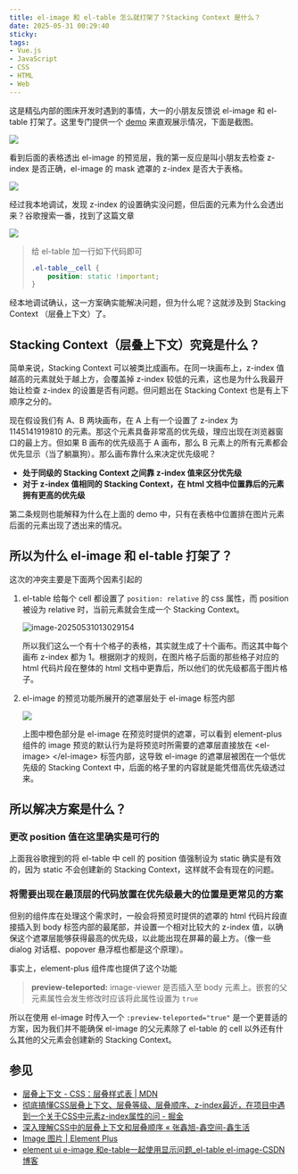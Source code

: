 ```yaml
---
title: el-image 和 el-table 怎么就打架了？Stacking Context 是什么？
date: 2025-05-31 00:29:40
sticky:
tags:
- Vue.js
- JavaScript
- CSS
- HTML
- Web
---
```


这是精弘内部的图床开发时遇到的事情，大一的小朋友反馈说 el-image 和 el-table 打架了。这里专门提供一个 [demo](https://static.031130.xyz/demo/el-image-el-table-conflict.html) 来直观展示情况，下面是截图。

![](https://static.031130.xyz/uploads/2025/05/31/c6674f6f13955.webp)

看到后面的表格透出 el-image 的预览层，我的第一反应是叫小朋友去检查 z-index 是否正确，el-image 的 mask 遮罩的 z-index 是否大于表格。

![](https://static.031130.xyz/uploads/2025/05/31/1c20b4ea0b37e.webp)

经过我本地调试，发现 z-index 的设置确实没问题，但后面的元素为什么会透出来？谷歌搜索一番，找到了这篇文章

![](https://static.031130.xyz/uploads/2025/05/31/99845899e3524.webp)

> 给 el-table 加一行如下代码即可
>
> ```css
> .el-table__cell {
>     position: static !important;
> }
> ```

经本地调试确认，这一方案确实能解决问题，但为什么呢？这就涉及到 Stacking Context （层叠上下文）了。

## Stacking Context（层叠上下文）究竟是什么？

简单来说，Stacking Context 可以被类比成画布。在同一块画布上，z-index 值越高的元素就处于越上方，会覆盖掉 z-index 较低的元素，这也是为什么我最开始让检查 z-index 的设置是否有问题。但问题出在 Stacking Context 也是有上下顺序之分的。

现在假设我们有 A、B 两块画布，在 A 上有一个设置了 z-index 为 1145141919810 的元素。那这个元素具备非常高的优先级，理应出现在浏览器窗口的最上方。但如果 B 画布的优先级高于 A 画布，那么 B 元素上的所有元素都会优先显示（当了躺赢狗）。那么画布靠什么来决定优先级呢？

- **处于同级的 Stacking Context 之间靠 z-index 值来区分优先级**
- **对于 z-index 值相同的 Stacking Context，在 html 文档中位置靠后的元素拥有更高的优先级**

第二条规则也能解释为什么在上面的 demo 中，只有在表格中位置排在图片元素后面的元素出现了透出来的情况。

## 所以为什么 el-image 和 el-table 打架了？

这次的冲突主要是下面两个因素引起的

1. el-table 给每个 cell 都设置了 `position: relative` 的 css 属性，而 position 被设为 relative 时，当前元素就会生成一个 Stacking Context。

   ![image-20250531013029154](https://static.031130.xyz/uploads/2025/05/31/9df43b865b3c6.webp)

   所以我们这么一个有十个格子的表格，其实就生成了十个画布。而这其中每个画布 z-index 都为 1。根据刚才的规则，在图片格子后面的那些格子对应的 html 代码片段在整体的 html 文档中更靠后，所以他们的优先级都高于图片格子。

2. el-image 的预览功能所展开的遮罩层处于 el-image 标签内部

   ![](https://static.031130.xyz/uploads/2025/05/31/f18a2b54afd63.webp)

   上图中橙色部分是 el-image 在预览时提供的遮罩，可以看到 element-plus 组件的 image 预览的默认行为是将预览时所需要的遮罩层直接放在 \<el-image> \</el-image> 标签内部，这导致 el-image 的遮罩层被困在一个低优先级的 Stacking Context 中，后面的格子里的内容就是能凭借高优先级透过来。

## 所以解决方案是什么？

### 更改 position 值在这里确实是可行的

上面我谷歌搜到的将 el-table 中 cell 的 position 值强制设为 static 确实是有效的，因为 static 不会创建新的 Stacking Context，这样就不会有现在的问题。

### 将需要出现在最顶层的代码放置在优先级最大的位置是更常见的方案

但别的组件库在处理这个需求时，一般会将预览时提供的遮罩的 html 代码片段直接插入到 body 标签内部的最尾部，并设置一个相对比较大的 z-index 值，以确保这个遮罩层能够获得最高的优先级，以此能出现在屏幕的最上方。（像一些 dialog 对话框、popover 悬浮框也都是这个原理）。

事实上，element-plus 组件库也提供了这个功能

> **preview-teleported:** image-viewer 是否插入至 body 元素上。嵌套的父元素属性会发生修改时应该将此属性设置为 `true`

所以在使用 el-image 时传入一个 `:preview-teleported="true"` 是一个更普适的方案，因为我们并不能确保 el-image 的父元素除了 el-table 的 cell 以外还有什么其他的父元素会创建新的 Stacking Context。

## 参见

- [层叠上下文 - CSS：层叠样式表 | MDN](https://developer.mozilla.org/en-US/docs/Web/CSS/CSS_positioned_layout/Stacking_context)
- [彻底搞懂CSS层叠上下文、层叠等级、层叠顺序、z-index最近，在项目中遇到一个关于CSS中元素z-index属性的问 - 掘金](https://juejin.cn/post/6844903667175260174)
- [深入理解CSS中的层叠上下文和层叠顺序 «  张鑫旭-鑫空间-鑫生活](https://www.zhangxinxu.com/wordpress/2016/01/understand-css-stacking-context-order-z-index/)
- [Image 图片 | Element Plus](https://element-plus.org/zh-CN/component/image.html)
- [element ui e-image 和e-table一起使用显示问题_el-table el-image-CSDN博客](https://blog.csdn.net/qq_61402485/article/details/131202117)
